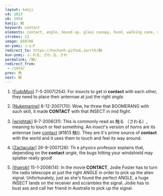 ```yaml
---
layout: kanji
v4: 1813
v6: 1954
kanji: 触
keyword: contact
elements: contact, angle, bound up, glass canopy, hood, walking cane, stick, two, insect
strokes: 13
image: E8A7A6
on-yomi: ショク
redirect_to: https://hochanh.github.io/rtk/触
kun-yomi: ふ.れる、さわ.る、さわ
permalink: /触/
redirect_from:
 - /1954/
prev: 角
next: 解
---
```


1) [<a href="http://kanji.koohii.com/profile/FudoMyo">FudoMyo</a>] 7-5-2007(254): For <em>insects</em> to get in<strong> contact</strong> with each other, they need to place their antennae at just the right <em>angle</em>.

2) [<a href="http://kanji.koohii.com/profile/Nukemarine">Nukemarine</a>] 8-12-2007(70): Wow, he threw that BOOMERANG with such skill, it made<strong> CONTACT</strong> with that INSECT in mid flight.

3) [<a href="http://kanji.koohii.com/profile/wrightak">wrightak</a>] 9-7-2006(31): This is commonly read as 触る （さわる）, meaning to touch or feel something. An <em>insect</em>&#039;s version of <em>horns</em> are its antennae (see <a href="../v4/1813.html">contact</a> (#1813 触)). They are it&#039;s prime source of<strong> contact</strong> with the world and it uses them to touch and feel its way around.

4) [<a href="http://kanji.koohii.com/profile/Zactacular">Zactacular</a>] 26-9-2007(28): Th e physics professor explains that, depending on the<strong> contact</strong> <em>angle</em>, the <em>bugs</em> hitting your windshield may splatter really good!

5) [<a href="http://kanji.koohii.com/profile/thairob">thairob</a>] 15-1-2008(14): In the movie<strong> CONTACT</strong>, Jodie Foster has to turn the radio telescope at just the right ANGLE in order to pick up the alien signal. Unfortunately, just as she&#039;s found the perfect ANGLE, a huge INSECT lands on the receiver and scrambles the signal. Jodie has to bust ass and call her friend in Australia to pick up the signal.

